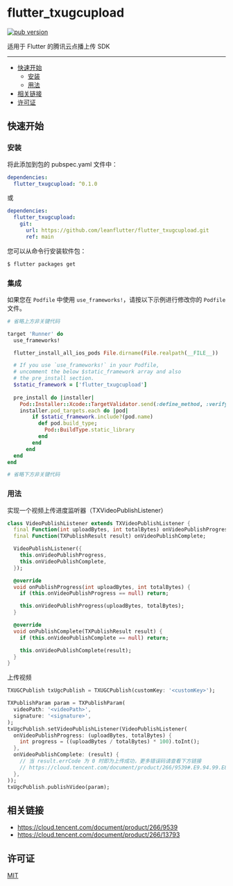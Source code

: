 # flutter_txugcupload

[![pub version][pub-image]][pub-url]

[pub-image]: https://img.shields.io/pub/v/flutter_txugcupload.svg
[pub-url]: https://pub.dev/packages/flutter_txugcupload

适用于 Flutter 的腾讯云点播上传 SDK

---
<!-- START doctoc generated TOC please keep comment here to allow auto update -->
<!-- DON'T EDIT THIS SECTION, INSTEAD RE-RUN doctoc TO UPDATE -->


- [快速开始](#%E5%BF%AB%E9%80%9F%E5%BC%80%E5%A7%8B)
  - [安装](#%E5%AE%89%E8%A3%85)
  - [用法](#%E7%94%A8%E6%B3%95)
- [相关链接](#%E7%9B%B8%E5%85%B3%E9%93%BE%E6%8E%A5)
- [许可证](#%E8%AE%B8%E5%8F%AF%E8%AF%81)

<!-- END doctoc generated TOC please keep comment here to allow auto update -->

## 快速开始

### 安装

将此添加到包的 pubspec.yaml 文件中：

```yaml
dependencies:
  flutter_txugcupload: ^0.1.0
```

或

```yaml
dependencies:
  flutter_txugcupload:
    git:
      url: https://github.com/leanflutter/flutter_txugcupload.git
      ref: main
```

您可以从命令行安装软件包：

```bash
$ flutter packages get
```

### 集成

如果您在 `Podfile` 中使用 `use_frameworks!`，请按以下示例进行修改你的 `Podfile` 文件。

```ruby
# 省略上方非关键代码

target 'Runner' do
  use_frameworks!

  flutter_install_all_ios_pods File.dirname(File.realpath(__FILE__))

  # If you use `use_frameworks!` in your Podfile,
  # uncomment the below $static_framework array and also
  # the pre_install section. 
  $static_framework = ['flutter_txugcupload']
  
  pre_install do |installer|
    Pod::Installer::Xcode::TargetValidator.send(:define_method, :verify_no_static_framework_transitive_dependencies) {}
    installer.pod_targets.each do |pod|
        if $static_framework.include?(pod.name)
          def pod.build_type;
            Pod::BuildType.static_library
          end
        end
      end
  end
end

# 省略下方非关键代码
```

### 用法

实现一个视频上传进度监听器（TXVideoPublishListener）

```dart
class VideoPublishListener extends TXVideoPublishListener {
  final Function(int uploadBytes, int totalBytes) onVideoPublishProgress;
  final Function(TXPublishResult result) onVideoPublishComplete;

  VideoPublishListener({
    this.onVideoPublishProgress,
    this.onVideoPublishComplete,
  });

  @override
  void onPublishProgress(int uploadBytes, int totalBytes) {
    if (this.onVideoPublishProgress == null) return;

    this.onVideoPublishProgress(uploadBytes, totalBytes);
  }

  @override
  void onPublishComplete(TXPublishResult result) {
    if (this.onVideoPublishComplete == null) return;

    this.onVideoPublishComplete(result);
  }
}
```

上传视频

```dart
TXUGCPublish txUgcPublish = TXUGCPublish(customKey: '<customKey>');

TXPublishParam param = TXPublishParam(
  videoPath: '<videoPath>',
  signature: '<signature>',
);
txUgcPublish.setVideoPublishListener(VideoPublishListener(
  onVideoPublishProgress: (uploadBytes, totalBytes) {
    int progress = ((uploadBytes / totalBytes) * 100).toInt();
  },
  onVideoPublishComplete: (result) {
    // 当 result.errCode 为 0 时即为上传成功，更多错误码请查看下方链接
    // https://cloud.tencent.com/document/product/266/9539#.E9.94.99.E8.AF.AF.E7.A0.81
  },
));
txUgcPublish.publishVideo(param);
```

## 相关链接

- https://cloud.tencent.com/document/product/266/9539
- https://cloud.tencent.com/document/product/266/13793

## 许可证

[MIT](./LICENSE)
